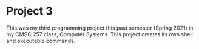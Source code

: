 # Project 3

This was my third programming project this past semester (Spring 2021) in my CMSC 257 class, Computer Systems. This project creates its own shell and executable commands.
